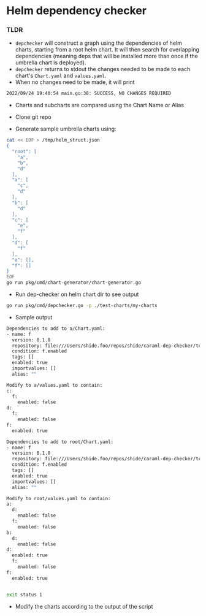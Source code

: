 # Helm dependency checker

### TLDR
* `depchecker` will construct a graph using the dependencies of helm charts, starting from a root helm chart. It will then search for overlapping dependencies (meaning deps that will be installed more than once if the umbrella chart is deployed). 
* `depchecker` returns to stdout the changes needed to be made to each chart's `Chart.yaml` and `values.yaml`. 
* When no changes need to be made, it will print
```sh
2022/09/24 19:40:54 main.go:38: SUCCESS, NO CHANGES REQUIRED
```
* Charts and subcharts are compared using the Chart Name or Alias

* Clone git repo
* Generate sample umbrella charts using:
```sh
cat << EOF > /tmp/helm_struct.json
{
  "root": [
    "a",
    "b",
    "d"
  ],
  "a": [
    "c",
    "d"
  ],
  "b": [
    "d"
  ],
  "c": [
    "e",
    "f"
  ],
  "d": [
    "f"
  ],
  "e": [],
  "f": []
}
EOF
go run pkg/cmd/chart-generator/chart-generator.go

```

* Run dep-checker on helm chart dir to see output

```sh
go run pkg/cmd/depchecker.go -p ./test-charts/my-charts
```

* Sample output
```sh
Dependencies to add to a/Chart.yaml:
- name: f
  version: 0.1.0
  repository: file:///Users/shide.foo/repos/shide/caraml-dep-checker/test-charts/my-charts/f
  condition: f.enabled
  tags: []
  enabled: true
  importvalues: []
  alias: ""

Modify to a/values.yaml to contain:
c:
  f:
    enabled: false
d:
  f:
    enabled: false
f:
  enabled: true

Dependencies to add to root/Chart.yaml:
- name: f
  version: 0.1.0
  repository: file:///Users/shide.foo/repos/shide/caraml-dep-checker/test-charts/my-charts/f
  condition: f.enabled
  tags: []
  enabled: true
  importvalues: []
  alias: ""

Modify to root/values.yaml to contain:
a:
  d:
    enabled: false
  f:
    enabled: false
b:
  d:
    enabled: false
d:
  enabled: true
  f:
    enabled: false
f:
  enabled: true


exit status 1
```

* Modify the charts according to the output of the script
